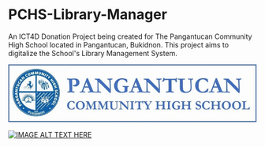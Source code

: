 # PCHS-Library-Manager
An ICT4D Donation Project being created for The Pangantucan Community High School located in Pangantucan, Bukidnon. This project aims to digitalize the School's Library Management System.

![alt text](https://github.com/bwjctan1999/PCHS-Library-Manager/blob/main/Previews/PCHS%20Logo-Name.png?raw=true)

[![IMAGE ALT TEXT HERE](https://img.youtube.com/vi/https://youtu.be/CxMa-aqhhDs/0.jpg)](https://youtu.be/CxMa-aqhhDs)
